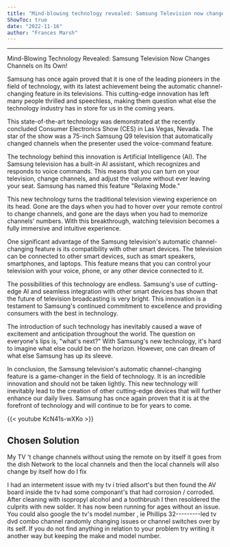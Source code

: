 ```yaml
---
title: "Mind-blowing technology revealed: Samsung Television now changes channels on its own!"
ShowToc: true 
date: "2022-11-16"
author: "Frances Marsh"
---
```

*****
Mind-Blowing Technology Revealed: Samsung Television Now Changes Channels on Its Own!

Samsung has once again proved that it is one of the leading pioneers in the field of technology, with its latest achievement being the automatic channel-changing feature in its televisions. This cutting-edge innovation has left many people thrilled and speechless, making them question what else the technology industry has in store for us in the coming years.

This state-of-the-art technology was demonstrated at the recently concluded Consumer Electronics Show (CES) in Las Vegas, Nevada. The star of the show was a 75-inch Samsung Q9 television that automatically changed channels when the presenter used the voice-command feature.

The technology behind this innovation is Artificial Intelligence (AI). The Samsung television has a built-in AI assistant, which recognizes and responds to voice commands. This means that you can turn on your television, change channels, and adjust the volume without ever leaving your seat. Samsung has named this feature "Relaxing Mode."

This new technology turns the traditional television viewing experience on its head. Gone are the days when you had to hover over your remote control to change channels, and gone are the days when you had to memorize channels' numbers. With this breakthrough, watching television becomes a fully immersive and intuitive experience.

One significant advantage of the Samsung television's automatic channel-changing feature is its compatibility with other smart devices. The television can be connected to other smart devices, such as smart speakers, smartphones, and laptops. This feature means that you can control your television with your voice, phone, or any other device connected to it.

The possibilities of this technology are endless. Samsung's use of cutting-edge AI and seamless integration with other smart devices has shown that the future of television broadcasting is very bright. This innovation is a testament to Samsung's continued commitment to excellence and providing consumers with the best in technology.

The introduction of such technology has inevitably caused a wave of excitement and anticipation throughout the world. The question on everyone's lips is, "what's next?" With Samsung's new technology, it's hard to imagine what else could be on the horizon. However, one can dream of what else Samsung has up its sleeve.

In conclusion, the Samsung television's automatic channel-changing feature is a game-changer in the field of technology. It is an incredible innovation and should not be taken lightly. This new technology will inevitably lead to the creation of other cutting-edge devices that will further enhance our daily lives. Samsung has once again proven that it is at the forefront of technology and will continue to be for years to come.

{{< youtube KcN41s-wXKo >}} 



## Chosen Solution
 My TV  't change channels without using the remote on by itself it goes from the dish Network to the local channels and then the local channels will also change by itself how do I fix

 I had an intermetent issue with my tv i tried allsort's but then found the AV board inside the tv had some componant's that  had corrosion / corroded.  After cleaning with isopropyl alcohol and a toothbrush I then resoldered the culprits with new solder. It has now been running for ages without an issue. You could also google the tv's model number , ie Phillips 32---------led tv dvd combo channel randomly changing issues or channel switches over by its self. If you do not find anything in relation to your problem try  writing it another way but keeping the make and model number.




